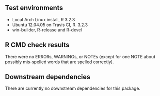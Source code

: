 ## Test environments

* Local Arch Linux install, R 3.2.3
* Ubuntu 12.04.05 on Travis CI, R. 3.2.3
* win-builder, R-release and R-devel

## R CMD check results

There were no ERRORs, WARNINGs, or NOTEs (except for one NOTE about possibly
mis-spelled words that are spelled correctly).


## Downstream dependencies

There are currently no downstream dependencies for this package.

